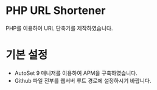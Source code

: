 # PHP URL Shortener
PHP를 이용하여 URL 단축기를 제작하였습니다.


# 기본 설정
+ AutoSet 9 매니저를 이용하여 APM을 구축하였습니다.
+ Github 파일 전부를 웹서버 루트 경로에 설정하시기 바랍니다.
